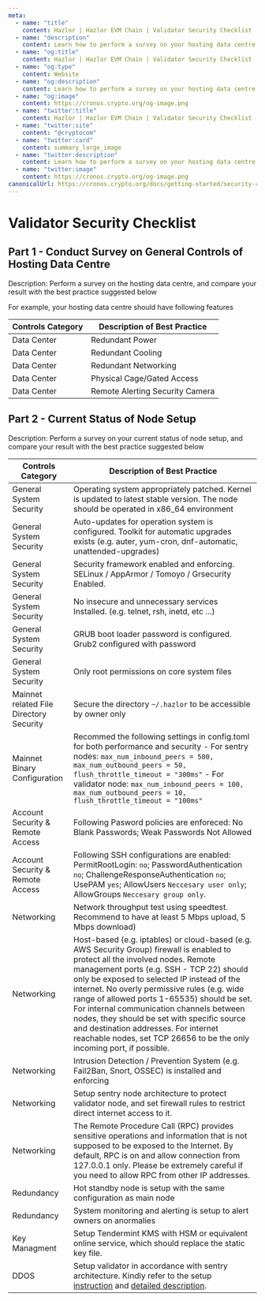```yaml
---
meta:
  - name: "title"
    content: Hazlor | Hazlor EVM Chain | Validator Security Checklist
  - name: "description"
    content: Learn how to perform a survey on your hosting data centre and node setup in this technical documentation.
  - name: "og:title"
    content: Hazlor | Hazlor EVM Chain | Validator Security Checklist
  - name: "og:type"
    content: Website
  - name: "og:description"
    content: Learn how to perform a survey on your hosting data centre and node setup in this technical documentation.
  - name: "og:image"
    content: https://cronos.crypto.org/og-image.png
  - name: "twitter:title"
    content: Hazlor | Hazlor EVM Chain | Validator Security Checklist
  - name: "twitter:site"
    content: "@cryptocom"
  - name: "twitter:card"
    content: summary_large_image
  - name: "twitter:description"
    content: Learn how to perform a survey on your hosting data centre and node setup in this technical documentation.
  - name: "twitter:image"
    content: https://cronos.crypto.org/og-image.png
canonicalUrl: https://cronos.crypto.org/docs/getting-started/security-checklist.html
---
```


# Validator Security Checklist

## Part 1 - Conduct Survey on General Controls of Hosting Data Centre

Description: Perform a survey on the hosting data centre, and compare your result with the best practice suggested below

For example, your hosting data centre should have following features

| Controls Category | Description of Best Practice    |
| ----------------- | ------------------------------- |
| Data Center       | Redundant Power                 |
| Data Center       | Redundant Cooling               |
| Data Center       | Redundant Networking            |
| Data Center       | Physical Cage/Gated Access      |
| Data Center       | Remote Alerting Security Camera |

## Part 2 - Current Status of Node Setup

Description: Perform a survey on your current status of node setup, and compare your result with the best practice suggested below

| Controls Category                       | Description of Best Practice                                                                                                                                                                                                                                                                                                                                                                                                                                                                                                            |
| --------------------------------------- | --------------------------------------------------------------------------------------------------------------------------------------------------------------------------------------------------------------------------------------------------------------------------------------------------------------------------------------------------------------------------------------------------------------------------------------------------------------------------------------------------------------------------------------- |
| General System Security                 | Operating system appropriately patched. Kernel is updated to latest stable version. The node should be operated in x86_64 environment                                                                                                                                                                                                                                                                                                                                                                                                   |
| General System Security                 | Auto-updates for operation system is configured. Toolkit for automatic upgrades exists (e.g. auter, yum-cron, dnf-automatic, unattended-upgrades)                                                                                                                                                                                                                                                                                                                                                                                       |
| General System Security                 | Security framework enabled and enforcing. SELinux / AppArmor / Tomoyo / Grsecurity Enabled.                                                                                                                                                                                                                                                                                                                                                                                                                                             |
| General System Security                 | No insecure and unnecessary services Installed. (e.g. telnet, rsh, inetd, etc ...)                                                                                                                                                                                                                                                                                                                                                                                                                                                      |
| General System Security                 | GRUB boot loader password is configured. Grub2 configured with password                                                                                                                                                                                                                                                                                                                                                                                                                                                                 |
| General System Security                 | Only root permissions on core system files                                                                                                                                                                                                                                                                                                                                                                                                                                                                                              |
| Mainnet related File Directory Security | Secure the directory `~/.hazlor` to be accessible by owner only                                                                                                                                                                                                                                                                                                                                                                                                                                                                     |
| Mainnet Binary Configuration            | Recommed the following settings in config.toml for both performance and security - For sentry nodes: `max_num_inbound_peers = 500, max_num_outbound_peers = 50, flush_throttle_timeout = "300ms"` - For validator node: `max_num_inbound_peers = 100, max_num_outbound_peers = 10, flush_throttle_timeout = "100ms"`                                                                                                                                                                                                                    |
| Account Security & Remote Access        | Following Pasword policies are enforeced: No Blank Passwords; Weak Passwords Not Allowed                                                                                                                                                                                                                                                                                                                                                                                                                                                |
| Account Security & Remote Access        | Following SSH configurations are enabled: PermitRootLogin: `no`; PasswordAuthentication `no`; ChallengeResponseAuthentication `no`; UsePAM `yes`; AllowUsers `Neccesary user only`; AllowGroups `Neccesary group only`.                                                                                                                                                                                                                                                                                                                 |
| Networking                              | Network throughput test using speedtest. Recommend to have at least 5 Mbps upload, 5 Mbps download)                                                                                                                                                                                                                                                                                                                                                                                                                                     |
| Networking                              | Host-based (e.g. iptables) or cloud-based (e.g. AWS Security Group) firewall is enabled to protect all the involved nodes. Remote management ports (e.g. SSH - TCP 22) should only be exposed to selected IP instead of the internet. No overly permissive rules (e.g. wide range of allowed ports 1-65535) should be set. For internal communication channels between nodes, they should be set with specific source and destination addresses. For internet reachable nodes, set TCP 26656 to be the only incoming port, if possible. |
| Networking                              | Intrusion Detection / Prevention System (e.g. Fail2Ban, Snort, OSSEC) is installed and enforcing                                                                                                                                                                                                                                                                                                                                                                                                                                        |
| Networking                              | Setup sentry node architecture to protect validator node, and set firewall rules to restrict direct internet access to it.                                                                                                                                                                                                                                                                                                                                                                                                              |
| Networking                              | The Remote Procedure Call (RPC) provides sensitive operations and information that is not supposed to be exposed to the Internet. By default, RPC is on and allow connection from 127.0.0.1 only. Please be extremely careful if you need to allow RPC from other IP addresses.                                                                                                                                                                                                                                                         |
| Redundancy                              | Hot standby node is setup with the same configuration as main node                                                                                                                                                                                                                                                                                                                                                                                                                                                                      |
| Redundancy                              | System monitoring and alerting is setup to alert owners on anormalies                                                                                                                                                                                                                                                                                                                                                                                                                                                                   |
| Key Managment                           | Setup Tendermint KMS with HSM or equivalent online service, which should replace the static key file.                                                                                                                                                                                                                                                                                                                                                                                                                                   |
| DDOS                                    | Setup validator in accordance with sentry architecture. Kindly refer to the setup [instruction](https://docs.tendermint.com/master/nodes/validators.html#setting-up-a-validator) and [detailed description](https://forum.cosmos.network/t/sentry-node-architecture-overview/454).                                                                                                                                                                                                                                                      |

